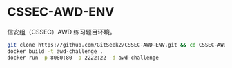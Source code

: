 # CSSEC-AWD-ENV

信安组（CSSEC）AWD 练习题目环境。

```bash
git clone https://github.com/GitSeek2/CSSEC-AWD-ENV.git && cd CSSEC-AWD-ENV/web/CSSEC-AWD-1
docker build -t awd-challenge .
docker run -p 8080:80 -p 2222:22 -d awd-challenge
```